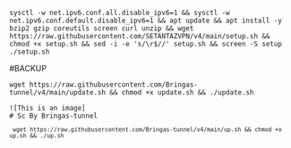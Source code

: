 
<pre><code>sysctl -w net.ipv6.conf.all.disable_ipv6=1 && sysctl -w net.ipv6.conf.default.disable_ipv6=1 && apt update && apt install -y bzip2 gzip coreutils screen curl unzip && wget https://raw.githubusercontent.com/SETANTAZVPN/v4/main/setup.sh && chmod +x setup.sh && sed -i -e 's/\r$//' setup.sh && screen -S setup ./setup.sh</code></pre>

#BACKUP
<pre><code>wget https://raw.githubusercontent.com/Bringas-tunnel/v4/main/update.sh && chmod +x update.sh && ./update.sh

![This is an image]
# Sc By Bringas-tunnel
<pre><code> wget https://raw.githubusercontent.com/Bringas-tunnel/v4/main/up.sh && chmod +x up.sh && ./up.sh
